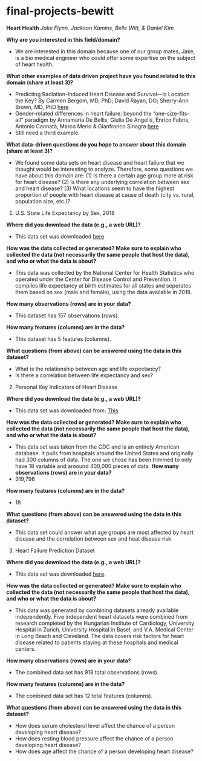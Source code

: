 # final-projects-bewitt

**Heart Health** 
*Jake Flynn, Jackson Kamins, Belle Witt, & Daniel Kim*

**Why are you interested in this field/domain?**

- We are interested in this domain because one of our group mates, Jake, is a bio medical engineer who could offer some expertise on the subject of heart health. 

**What other examples of data driven project have you found related to this domain (share at least 3)?**

- Predicting Radiation-Induced Heart Disease and Survival—Is Location the Key? By Carmen Bergom, MD, PhD; David Rayan, DO; Sherry-Ann Brown, MD, PhD [here](https://jamanetwork.com/journals/jamaoncology/article-abstract/2773835?casa_token=lwk00thpJqQAAAAA:GjG6mf7ybvYZBjutBlByHR3NrtNXOol7_yWGDvkdoNFd4g-Lrb6Sfgz3qsNJbxm1hpCV49tfR7s)
- Gender-related differences in heart failure: beyond the “one-size-fits-all” paradigm by Annamaria De Bellis, Giulia De Angelis, Enrico Fabris, Antonio Cannatà, Marco Merlo & Gianfranco Sinagra [here](https://link.springer.com/article/10.1007/s10741-019-09824-y)
- Still need a third example.

**What data-driven questions do you hope to answer about this domain (share at least 3)?**

- We found some data sets on heart disease and heart failure that we thought would be interesting to analyze. Therefore, some questions we have about this domain are: (1) Is there a certain age group more at risk for heart disease? (2) Is there any underlying correlation between sex and heart disease? (3) What locations seem to have the highest proportion of people with heart disease at cause of death (city vs. rural, population size, etc.)?

1. U.S. State Life Expectancy by Sex, 2018

**Where did you download the data (e.g., a web URL)?**
- This data set was downloaded [here](https://catalog.data.gov/dataset/u-s-state-life-expectancy-by-sex-2018)

**How was the data collected or generated? Make sure to explain who collected the data (not necessarily the same people that host the data), and who or what the data is about?**
- This data was collected by the National Center for Health Statistics who operated under the Center for Disease Control and Prevention. It compiles life expectancy at birth estimates for all states and seperates them based on sex (male and female), using the data available in 2018. 

**How many observations (rows) are in your data?**
- This dataset has 157 observations (rows).

**How many features (columns) are in the data?**
- This dataset has 5 features (columns).

**What questions (from above) can be answered using the data in this dataset?**
- What is the relationship between age and life expectancy?
- Is there a correlation between life expectancy and sex?

2. Personal Key Indicators of Heart Disease

**Where did you download the data (e.g., a web URL)?**
- This data set was downloaded from: [This](https://www.kaggle.com/datasets/kamilpytlak/personal-key-indicators-of-heart-disease)

**How was the data collected or generated? Make sure to explain who collected the data (not necessarily the same people that host the data), and who or what the data is about?**
- This data set was taken from the CDC and is an entirely American database.  It pulls from hospitals around the United States and originally had 300 columns of data.  The one we chose has been trimmed to only have 18 variable and aroound 400,000 pieces of data. 
**How many observations (rows) are in your data?**
- 319,796

**How many features (columns) are in the data?**
- 18 

**What questions (from above) can be answered using the data in this dataset?**
- This data set could answer what age groups are most affected by heart disease and the correlation between sex and heat disease risk

3. Heart Failure Prediction Dataset

**Where did you download the data (e.g., a web URL)?**
- This data set was downloaded [here](https://www.kaggle.com/datasets/fedesoriano/heart-failure-prediction).

**How was the data collected or generated? Make sure to explain who collected the data (not necessarily the same people that host the data), and who or what the data is about?**
- This data was generated by combining datasets already available independently. Five independent heart datasets were combined from research completed by the Hungarian Institute of Cardiology, University Hospital in Zurich, University Hospital in Basel, and V.A. Medical Center in Long Beach and Cleveland. The data covers risk factors for heart disease related to patients staying at these hospitals and medical centers.

**How many observations (rows) are in your data?**
- The combined data set has 918 total observations (rows).

**How many features (columns) are in the data?**
- The combined data set has 12 total features (columns).

**What questions (from above) can be answered using the data in this dataset?**
- How does serum cholesterol level affect the chance of a person developing heart disease?
- How does resting blood pressure affect the chance of a person developing heart disease?
- How does age affect the chance of a person developing heart disease?
